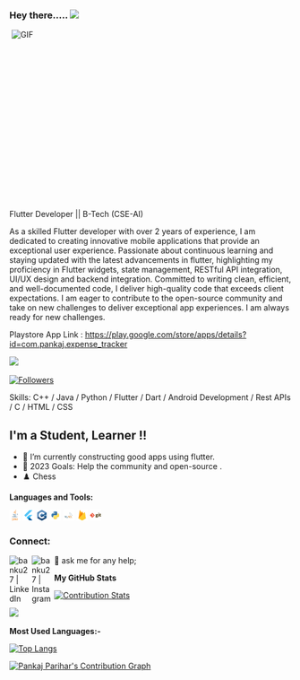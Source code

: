 ### Hey there..... <img src="https://media.giphy.com/media/hvRJCLFzcasrR4ia7z/giphy.gif" width="25px">

<img align="right" alt="GIF" src="https://github.com/abhisheknaiidu/abhisheknaiidu/blob/master/code.gif?raw=true" width="500" height="320" />

Flutter Developer || B-Tech (CSE-AI)

As a skilled Flutter developer with over 2 years of experience, I am dedicated to creating innovative mobile applications that provide an exceptional user experience. Passionate about continuous learning and staying updated with the latest advancements in flutter, highlighting my proficiency in Flutter widgets, state management, RESTful API integration, UI/UX design and backend integration. Committed to writing clean, efficient, and well-documented code, I deliver high-quality code that exceeds client expectations. I am eager to contribute to the open-source community and take on new challenges to deliver exceptional app experiences. I am always ready for new challenges.

Playstore App Link : https://play.google.com/store/apps/details?id=com.pankaj.expense_tracker

[![](https://visitcount.itsvg.in/api?id=banku27&icon=0&color=0)](https://visitcount.itsvg.in)

[![Followers](https://img.shields.io/github/followers/banku27?style=social)](https://github.com/banku27?tab=followers)

Skills: C++ / Java / Python / Flutter / Dart / Android Development / Rest APIs / C / HTML / CSS

## I'm a Student,  Learner !!

- 🌱 I’m currently constructing good apps using flutter.
- 🥅 2023 Goals: Help the community and open-source .
- ♟️ Chess 



**Languages and Tools:**  

<code><img height="20" src="https://raw.githubusercontent.com/github/explore/80688e429a7d4ef2fca1e82350fe8e3517d3494d/topics/java/java.png"></code>
<code><img height="20" src="https://raw.githubusercontent.com/github/explore/80688e429a7d4ef2fca1e82350fe8e3517d3494d/topics/flutter/flutter.png"></code>
<code><img height="20" src="https://raw.githubusercontent.com/github/explore/80688e429a7d4ef2fca1e82350fe8e3517d3494d/topics/cpp/cpp.png"></code>
<code><img height="20" src="https://raw.githubusercontent.com/github/explore/80688e429a7d4ef2fca1e82350fe8e3517d3494d/topics/python/python.png"></code>
<code><img height="20" src="https://raw.githubusercontent.com/github/explore/80688e429a7d4ef2fca1e82350fe8e3517d3494d/topics/mysql/mysql.png"></code>
<code><img height="20" src="https://raw.githubusercontent.com/github/explore/80688e429a7d4ef2fca1e82350fe8e3517d3494d/topics/firebase/firebase.png"></code>
<code><img height="20" src="https://raw.githubusercontent.com/github/explore/80688e429a7d4ef2fca1e82350fe8e3517d3494d/topics/git/git.png"></code>

### Connect:

💬 ask me for any help;
[<img align="left" alt="banku27 | LinkedIn" width="40px" src="https://img.icons8.com/fluent/48/000000/linkedin.png" />][linkedin]
[<img align="left" alt="banku27 | Instagram" width="40px" src="https://img.icons8.com/fluency/344/instagram-new.png" />][instagram]


[instagram]: https://instagram.com/__pankaj7__
[linkedin]: https://www.linkedin.com/in/pankaj-parihar-63946a20b/

<b>My GitHub Stats</b>

[![Contribution Stats](https://github-contribution-stats.vercel.app/api/?username=banku27)](https://github.com/banku27/github-contribution-stats/)

<a href="http://www.github.com/banku27"><img src="https://github-readme-streak-stats.herokuapp.com/?user=banku27&stroke=ffffff&background=1c1917&ring=0891b2&fire=0891b2&currStreakNum=ffffff&currStreakLabel=0891b2&sideNums=ffffff&sideLabels=ffffff&dates=ffffff&hide_border=true" /></a>

<b>Most Used Languages:-</b>

[![Top Langs](https://github-readme-stats.vercel.app/api/top-langs/?username=banku27&layout=compact&theme=vision-friendly-dark&langs_count=8)](https://github.com/banku27/github-readme-stats)

<a href="http://www.github.com/banku27"><img src="https://github-readme-activity-graph.cyclic.app/graph?username=banku27&bg_color=1c1917&color=ffffff&line=0891b2&point=ffffff&area_color=1c1917&area=true&hide_border=true&custom_title=GitHub%20Commits%20Graph" alt="Pankaj Parihar's Contribution Graph" /></a>

